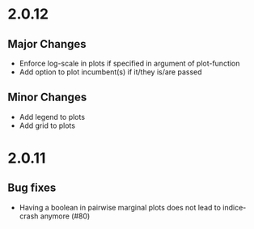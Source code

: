 # 2.0.12

## Major Changes

* Enforce log-scale in plots if specified in argument of plot-function
* Add option to plot incumbent(s) if it/they is/are passed

## Minor Changes

* Add legend to plots
* Add grid to plots

# 2.0.11

## Bug fixes

* Having a boolean in pairwise marginal plots does not lead to indice-crash anymore (#80)
